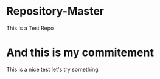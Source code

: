 # Repository-Master
This is a Test Repo

And this is my commitement
==========================

This is a nice test
let's try something
